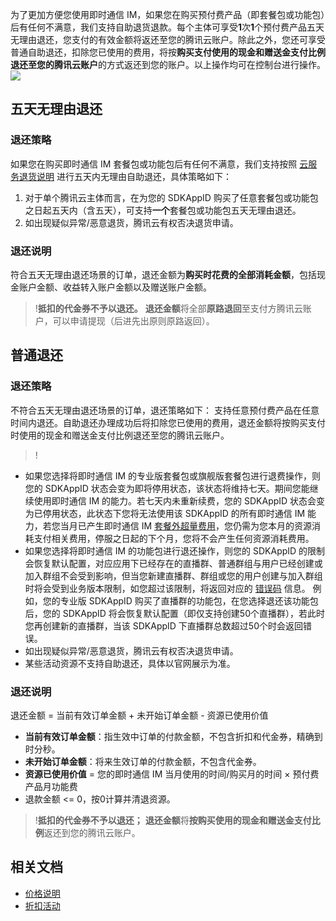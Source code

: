 为了更加方便您使用即时通信 IM，如果您在购买预付费产品（即套餐包或功能包）后有任何不满意，我们支持自助退货退款。每个主体可享受**1**次**1**个预付费产品五天无理由退还，您支付的有效金额将返还至您的腾讯云账户。除此之外，您还可享受普通自助退还，扣除您已使用的费用，将按**购买支付使用的现金和赠送金支付比例退还至您的腾讯云账户**的方式返还到您的账户。以上操作均可在控制台进行操作。
![](https://qcloudimg.tencent-cloud.cn/raw/229a261b5e0166ca6b53e97d718d1d74.png)


## 五天无理由退还
### 退还策略
如果您在购买即时通信 IM 套餐包或功能包后有任何不满意，我们支持按照 [云服务退货说明](https://cloud.tencent.com/document/product/555/7440) 进行五天内无理由自助退还，具体策略如下：
1. 对于单个腾讯云主体而言，在为您的 SDKAppID 购买了任意套餐包或功能包之日起五天内（含五天），可支持**一个**套餐包或功能包五天无理由退还。
2. 如出现疑似异常/恶意退货，腾讯云有权否决退货申请。

### 退还说明
符合五天无理由退还场景的订单，退还金额为**购买时花费的全部消耗金额**，包括现金账户金额、收益转入账户金额以及赠送账户金额。
>!**抵扣的代金券不予以退还。**
>**退还金额**将全部**原路退回**至支付方腾讯云账户，可以申请提现（后进先出原则原路返回）。

## 普通退还
### 退还策略
不符合五天无理由退还场景的订单，退还策略如下：
支持任意预付费产品在任意时间内退还。自助退还办理成功后将扣除您已使用的费用，退还金额将按购买支付时使用的现金和赠送金支付比例退还至您的腾讯云账户。

>!
- 如果您选择将即时通信 IM 的专业版套餐包或旗舰版套餐包进行退费操作，则您的 SDKAppID 状态会变为即将停用状态，该状态将维持七天。期间您能继续使用即时通信 IM 的能力。若七天内未重新续费，您的 SDKAppID 状态会变为已停用状态，此状态下您将无法使用该 SDKAppID 的所有即时通信 IM 能力，若您当月已产生即时通信 IM [套餐外超量费用](https://cloud.tencent.com/document/product/269/11673#jc)，您仍需为您本月的资源消耗支付相关费用，停服之日起的下个月，您将不会产生任何资源消耗费用。
- 如果您选择将即时通信 IM 的功能包进行退还操作，则您的 SDKAppID 的限制会恢复默认配置，对应应用下已经存在的直播群、普通群组与用户已经创建或加入群组不会受到影响，但当您新建直播群、群组或您的用户创建与加入群组时将会受到业务版本限制，如您超过该限制，将返回对应的 [错误码](https://cloud.tencent.com/document/product/269/1671) 信息。
 例如，您的专业版 SDKAppID 购买了直播群的功能包，在您选择退还该功能包后，您的 SDKAppID 将会恢复默认配置（即仅支持创建50个直播群），若此时您再创建新的直播群，当该 SDKAppID 下直播群总数超过50个时会返回错误。
- 如出现疑似异常/恶意退货，腾讯云有权否决退货申请。
- 某些活动资源不支持自助退还，具体以官网展示为准。

### 退还说明
退还金额 = 当前有效订单金额 + 未开始订单金额 - 资源已使用价值
- **当前有效订单金额**：指生效中订单的付款金额，不包含折扣和代金券，精确到时分秒。
- **未开始订单金额**：将来生效订单的付款金额，不包含代金券。
-  **资源已使用价值** = 您的即时通信 IM 当月使用的时间/购买月的时间 × 预付费产品月功能费
- 退款金额 <= 0，按0计算并清退资源。

>!**抵扣的代金券不予以退还；**
>**退还金额**将**按购买使用的现金和赠送金支付比例**返还到您的腾讯云账户。

## 相关文档
- [价格说明](https://cloud.tencent.com/document/product/269/11673)
- [折扣活动](https://cloud.tencent.com/document/product/269/46181)

